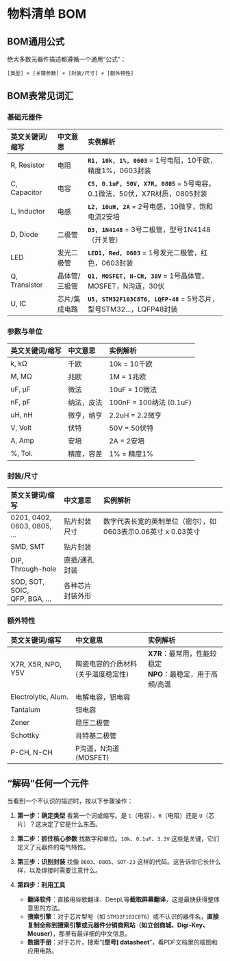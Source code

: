 # 物料清单 BOM

## BOM通用公式

绝大多数元器件描述都遵循一个通用“公式”：

```
[类型] + [关键参数] + [封装/尺寸] + [额外特性]
```



## BOM表常见词汇

### 基础元器件

| 英文关键词/缩写 | 中文意思      | 实例解析                                                     |
| :-------------- | :------------ | :----------------------------------------------------------- |
| R, Resistor     | 电阻          | **`R1, 10k, 1%, 0603`** = 1号电阻，10千欧，精度1%，0603封装  |
| C, Capacitor    | 电容          | **`C5, 0.1uF, 50V, X7R, 0805`** = 5号电容，0.1微法，50伏，X7R材质，0805封装 |
| L, Inductor     | 电感          | **`L2, 10uH, 2A`** = 2号电感，10微亨，饱和电流2安培          |
| D, Diode        | 二极管        | **`D3, 1N4148`** = 3号二极管，型号1N4148（开关管）           |
| LED             | 发光二极管    | **`LED1, Red, 0603`** = 1号发光二极管，红色，0603封装        |
| Q, Transistor   | 晶体管/三极管 | **`Q1, MOSFET, N-CH, 30V`** = 1号晶体管，MOSFET，N沟道，30伏 |
| U, IC           | 芯片/集成电路 | **`U5, STM32F103C8T6, LQFP-48`** = 5号芯片，型号STM32...，LQFP48封装 |



### 参数与单位

| 英文关键词/缩写 | 中文意思   | 实例解析                |
| :-------------- | :--------- | :---------------------- |
| k, kΩ           | 千欧       | 10k = 10千欧            |
| M, MΩ           | 兆欧       | 1M = 1兆欧              |
| uF, μF          | 微法       | 10uF = 10微法           |
| nF, pF          | 纳法，皮法 | 100nF = 100纳法 (0.1uF) |
| uH, nH          | 微亨，纳亨 | 2.2uH = 2.2微亨         |
| V, Volt         | 伏特       | 50V = 50伏特            |
| A, Amp          | 安培       | 2A = 2安培              |
| %, Tol.         | 精度，容差 | 1% = 精度1%             |



### 封装/尺寸


| 英文关键词/缩写                  | 中文意思         | 实例解析                                                     |
| :------------------------------- | :--------------- | :----------------------------------------------------------- |
| 0201, 0402,<br>0603, 0805, ...   | 贴片封装尺寸     | 数字代表长宽的英制单位（密尔），如0603表示0.06英寸 x 0.03英寸 |
| SMD, SMT                         | 贴片封装         |                                                              |
| DIP, Through-hole                | 直插/通孔封装    |                                                              |
| SOD, SOT, SOIC,<br>QFP, BGA, ... | 各种芯片封装外形 |                                                              |



### 额外特性

| 英文关键词/缩写     | 中文意思                               | 实例解析                                                     |
| :------------------ | :------------------------------------- | :----------------------------------------------------------- |
| X7R, X5R, NPO, Y5V  | 陶瓷电容的介质材料<br>(关乎温度稳定性) | **X7R**：最常用，性能较稳定<br>**NPO**：最稳定，用于高频/高温 |
| Electrolytic, Alum. | 电解电容，铝电容                       |                                                              |
| Tantalum            | 钽电容                                 |                                                              |
| Zener               | 稳压二极管                             |                                                              |
| Schottky            | 肖特基二极管                           |                                                              |
| P-CH, N-CH          | P沟道，N沟道 (MOSFET)                  |                                                              |



## “解码”任何一个元件

当看到一个不认识的描述时，按以下步骤操作：

1.  **第一步：确定类型**
    看第一个词或缩写。是 `C`（电容）、`R`（电阻）还是 `U`（芯片）？这决定了它是什么东西。

2.  **第二步：抓住核心参数**
    找数字和单位。`10k`、`0.1uF`、`3.3V` 这些是关键，它们定义了元器件的电气特性。

3.  **第三步：识别封装**
    找像 `0603`、`0805`、`SOT-23` 这样的代码。这告诉你它长什么样，以及焊接时需要注意什么。

4.  **第四步：利用工具**
    *   **翻译软件**：直接用谷歌翻译、DeepL等**截取屏幕翻译**，这是最快获得整体意思的方法。
    *   **搜索引擎**：对于芯片型号（如 `STM32F103C8T6`）或不认识的器件名，**直接复制全称到搜索引擎或元器件分销商网站（如立创商城、Digi-Key、Mouser）**，那里有最详细的中文信息。
    *   **数据手册**：对于芯片，搜索“**[型号] datasheet**”，看PDF文档里的框图和应用电路。

